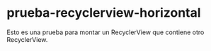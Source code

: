 # prueba-recyclerview-horizontal

Esto es una prueba para montar un RecyclerView que contiene otro RecyclerView.